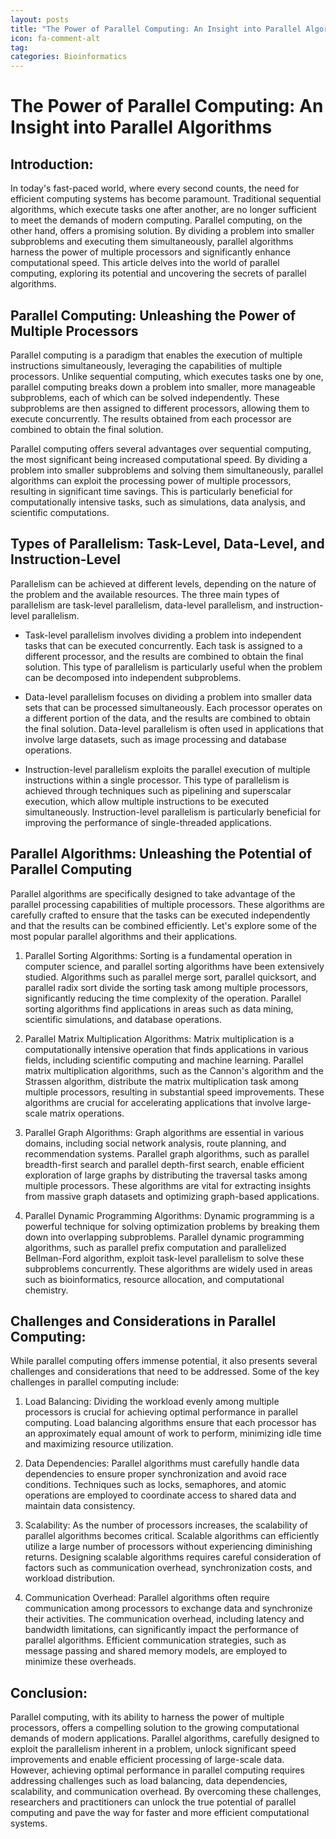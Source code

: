```yaml
---
layout: posts
title: "The Power of Parallel Computing: An Insight into Parallel Algorithms"
icon: fa-comment-alt
tag:      
categories: Bioinformatics
---
```



# The Power of Parallel Computing: An Insight into Parallel Algorithms

## Introduction:

In today's fast-paced world, where every second counts, the need for efficient computing systems has become paramount. Traditional sequential algorithms, which execute tasks one after another, are no longer sufficient to meet the demands of modern computing. Parallel computing, on the other hand, offers a promising solution. By dividing a problem into smaller subproblems and executing them simultaneously, parallel algorithms harness the power of multiple processors and significantly enhance computational speed. This article delves into the world of parallel computing, exploring its potential and uncovering the secrets of parallel algorithms.

## Parallel Computing: Unleashing the Power of Multiple Processors

Parallel computing is a paradigm that enables the execution of multiple instructions simultaneously, leveraging the capabilities of multiple processors. Unlike sequential computing, which executes tasks one by one, parallel computing breaks down a problem into smaller, more manageable subproblems, each of which can be solved independently. These subproblems are then assigned to different processors, allowing them to execute concurrently. The results obtained from each processor are combined to obtain the final solution.

Parallel computing offers several advantages over sequential computing, the most significant being increased computational speed. By dividing a problem into smaller subproblems and solving them simultaneously, parallel algorithms can exploit the processing power of multiple processors, resulting in significant time savings. This is particularly beneficial for computationally intensive tasks, such as simulations, data analysis, and scientific computations.

## Types of Parallelism: Task-Level, Data-Level, and Instruction-Level

Parallelism can be achieved at different levels, depending on the nature of the problem and the available resources. The three main types of parallelism are task-level parallelism, data-level parallelism, and instruction-level parallelism.

- Task-level parallelism involves dividing a problem into independent tasks that can be executed concurrently. Each task is assigned to a different processor, and the results are combined to obtain the final solution. This type of parallelism is particularly useful when the problem can be decomposed into independent subproblems.

- Data-level parallelism focuses on dividing a problem into smaller data sets that can be processed simultaneously. Each processor operates on a different portion of the data, and the results are combined to obtain the final solution. Data-level parallelism is often used in applications that involve large datasets, such as image processing and database operations.

- Instruction-level parallelism exploits the parallel execution of multiple instructions within a single processor. This type of parallelism is achieved through techniques such as pipelining and superscalar execution, which allow multiple instructions to be executed simultaneously. Instruction-level parallelism is particularly beneficial for improving the performance of single-threaded applications.

## Parallel Algorithms: Unleashing the Potential of Parallel Computing

Parallel algorithms are specifically designed to take advantage of the parallel processing capabilities of multiple processors. These algorithms are carefully crafted to ensure that the tasks can be executed independently and that the results can be combined efficiently. Let's explore some of the most popular parallel algorithms and their applications.

1. Parallel Sorting Algorithms:
   Sorting is a fundamental operation in computer science, and parallel sorting algorithms have been extensively studied. Algorithms such as parallel merge sort, parallel quicksort, and parallel radix sort divide the sorting task among multiple processors, significantly reducing the time complexity of the operation. Parallel sorting algorithms find applications in areas such as data mining, scientific simulations, and database operations.

2. Parallel Matrix Multiplication Algorithms:
   Matrix multiplication is a computationally intensive operation that finds applications in various fields, including scientific computing and machine learning. Parallel matrix multiplication algorithms, such as the Cannon's algorithm and the Strassen algorithm, distribute the matrix multiplication task among multiple processors, resulting in substantial speed improvements. These algorithms are crucial for accelerating applications that involve large-scale matrix operations.

3. Parallel Graph Algorithms:
   Graph algorithms are essential in various domains, including social network analysis, route planning, and recommendation systems. Parallel graph algorithms, such as parallel breadth-first search and parallel depth-first search, enable efficient exploration of large graphs by distributing the traversal tasks among multiple processors. These algorithms are vital for extracting insights from massive graph datasets and optimizing graph-based applications.

4. Parallel Dynamic Programming Algorithms:
   Dynamic programming is a powerful technique for solving optimization problems by breaking them down into overlapping subproblems. Parallel dynamic programming algorithms, such as parallel prefix computation and parallelized Bellman-Ford algorithm, exploit task-level parallelism to solve these subproblems concurrently. These algorithms are widely used in areas such as bioinformatics, resource allocation, and computational chemistry.

## Challenges and Considerations in Parallel Computing:

While parallel computing offers immense potential, it also presents several challenges and considerations that need to be addressed. Some of the key challenges in parallel computing include:

1. Load Balancing:
   Dividing the workload evenly among multiple processors is crucial for achieving optimal performance in parallel computing. Load balancing algorithms ensure that each processor has an approximately equal amount of work to perform, minimizing idle time and maximizing resource utilization.

2. Data Dependencies:
   Parallel algorithms must carefully handle data dependencies to ensure proper synchronization and avoid race conditions. Techniques such as locks, semaphores, and atomic operations are employed to coordinate access to shared data and maintain data consistency.

3. Scalability:
   As the number of processors increases, the scalability of parallel algorithms becomes critical. Scalable algorithms can efficiently utilize a large number of processors without experiencing diminishing returns. Designing scalable algorithms requires careful consideration of factors such as communication overhead, synchronization costs, and workload distribution.

4. Communication Overhead:
   Parallel algorithms often require communication among processors to exchange data and synchronize their activities. The communication overhead, including latency and bandwidth limitations, can significantly impact the performance of parallel algorithms. Efficient communication strategies, such as message passing and shared memory models, are employed to minimize these overheads.

## Conclusion:

Parallel computing, with its ability to harness the power of multiple processors, offers a compelling solution to the growing computational demands of modern applications. Parallel algorithms, carefully designed to exploit the parallelism inherent in a problem, unlock significant speed improvements and enable efficient processing of large-scale data. However, achieving optimal performance in parallel computing requires addressing challenges such as load balancing, data dependencies, scalability, and communication overhead. By overcoming these challenges, researchers and practitioners can unlock the true potential of parallel computing and pave the way for faster and more efficient computational systems.